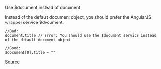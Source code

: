 Use $document instead of document

Instead of the default document object, you should prefer the AngularJS wrapper service $document.

```
//Bad:
document.title // error: You should use the $document service instead of the default document object

//Good:
$document[0].title = ""
```

[Source](https://github.com/EmmanuelDemey/eslint-plugin-angular/blob/HEAD/docs/rules/document-service.md)
